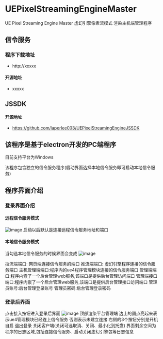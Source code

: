 # UEPixelStreamingEngineMaster
UE Pixel Streaming Engine Master
虚幻引擎像素流模式 渲染主机端管理程序

## 信令服务
### 程序下载地址
- http://xxxxx
#### 开源地址
- xxxxx


## JSSDK
#### 开源地址
- https://github.com/laperlee003/UEPixelStreamingEngineJSSDK

## 该程序是基于electron开发的PC端程序
目前支持平台为Windows

该程序包含独立的信令服务程序(启动界面选择本地信令服务即可启动本地信令服务)




## 程序界面介绍
### 登录界面介绍
#### 远程信令服务模式
![image](https://user-images.githubusercontent.com/15978397/174204722-015a3229-4d0d-404c-b354-9c4bc94616fb.png)
启动以后默认是连接远程信令服务地址和端口

#### 本地信令服务模式
当勾选本地信令服务的时候界面会变成
![image](https://user-images.githubusercontent.com/15978397/174205965-f5002287-2194-4ef5-a051-45e4dbf53f81.png)


拉流端端口: 网页端连接信令服务的端口
推流端端口: 虚幻引擎程序连接的信令服务端口
主机管理端端口:程序内的ue4程序管理模块连接的信令服务端口
管理端端口:程序内嵌了一个后台管理web服务,该端口是提供后台管理访问端口
管理端接口端口:程序内嵌了一个后台管理web服务,该端口是提供后台管理接口访问端口
管理员账号:后台管理登录账号
管理员密码:后台管理登录密码

### 登录后界面
点击接入按钮进入登录后界面
![image](https://user-images.githubusercontent.com/15978397/174206003-abc424e3-f538-472c-b892-a83b14c4eadb.png)
顶部渲染平台管理端 边上的圆点亮起来表示ue4管理模块已经连上信令服务 否则表示未建立连接
右侧的3个按钮分别是开机自启 退出登录 关闭客户端(关闭可选取消、关闭、最小化到托盘)
界面剩余空间为程序的日志区域,包括连接信令服务、启动关闭虚幻引擎包等日志信息
